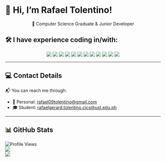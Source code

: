 # 👋 Hi, I’m Rafael Tolentino!
<p align="center">
  🌱 Computer Science Graduate & Junior Developer
</p>

## 🛠️ I have experience coding in/with:

<p align="center"> <img src="https://img.shields.io/badge/Java-ED8B00?style=for-the-badge&logo=java&logoColor=white" /> <img src="https://img.shields.io/badge/Javascript-F7DF1E?style=for-the-badge&logo=javascript&logoColor=black" /> <img src="https://img.shields.io/badge/HTML5-E34F26?style=for-the-badge&logo=html5&logoColor=white" /> <img src="https://img.shields.io/badge/CSS3-1572B6?style=for-the-badge&logo=css3&logoColor=white" /> <img src="https://img.shields.io/badge/React-20232A?style=for-the-badge&logo=react&logoColor=61DAFB" /> <img src="https://img.shields.io/badge/Python-3776AB?style=for-the-badge&logo=python&logoColor=white" /> <img src="https://img.shields.io/badge/TypeScript-007ACC?style=for-the-badge&logo=typescript&logoColor=white" /> <img src="https://img.shields.io/badge/MySQL-005C84?style=for-the-badge&logo=mysql&logoColor=white" /> <img src="https://img.shields.io/badge/npm-CB3837?style=for-the-badge&logo=npm&logoColor=white" /> <img src="https://img.shields.io/badge/Git-F05032?style=for-the-badge&logo=git&logoColor=white" /> <img src="https://img.shields.io/badge/AWS-232F3E?style=for-the-badge&logo=amazon-aws&logoColor=white" /> <img src="https://img.shields.io/badge/VSCode-007ACC?style=for-the-badge&logo=visual-studio-code&logoColor=white" /> </p>

---

## 💻 Contact Details

📬 You can reach me through:
- 📧 Personal: [rafael09tolentino@gmail.com](mailto:rafael09tolentino@gmail.com)
- 🎓 Student: [rafaelgerard.tolentino.cics@ust.edu.ph](mailto:rafaelgerard.tolentino.cics@ust.edu.ph)

---

## 📊 GitHub Stats

![Profile Views](https://komarev.com/ghpvc/?username=rgtoa&label=Profile%20views&color=0e75b6&style=flat)<br/>
![](https://github-readme-stats.vercel.app/api?username=rgtoa&theme=github_dark&hide_border=false&include_all_commits=true&count_private=false)<br/>
![](https://nirzak-streak-stats.vercel.app/?user=rgtoa&theme=github_dark&hide_border=false)<br/>
<!--![](https://github-readme-stats.vercel.app/api/top-langs/?username=rgtoa&theme=github_dark&hide_border=false&include_all_commits=true&count_private=false&layout=compact)-->

